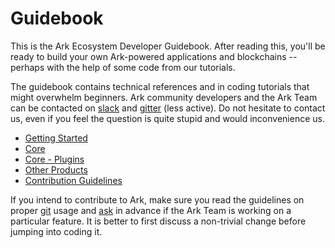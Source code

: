 # Guidebook

This is the Ark Ecosystem Developer Guidebook. After reading this, you'll be ready to build your own Ark-powered applications and blockchains -- perhaps with the help of some code from our tutorials.

The guidebook contains technical references and in coding tutorials that might overwhelm beginners. Ark community developers and the Ark Team can be contacted on [slack](https://ark.io/slack) and [gitter](https://gitter.im/ark-developers/Lobby) (less active). Do not hesitate to contact us, even if you feel the question is quite stupid and would inconvenience us.

* [Getting Started](/guidebook/developer/setup-dev-environment.html)
* [Core](/guidebook/core/)
* [Core - Plugins](/guidebook/core/plugins/)
* [Other Products](/guidebook/guides/mobile.html)
* [Contribution Guidelines](/guidebook/contribution-guidelines/)

If you intend to contribute to Ark, make sure you read the guidelines on proper [git](/guidebook/contribution-guidelines/git-commit-guidelines.md) usage and [ask](https://ark.io/slack) in advance if the Ark Team is working on a particular feature. It is better to first discuss a non-trivial change before jumping into coding it.
